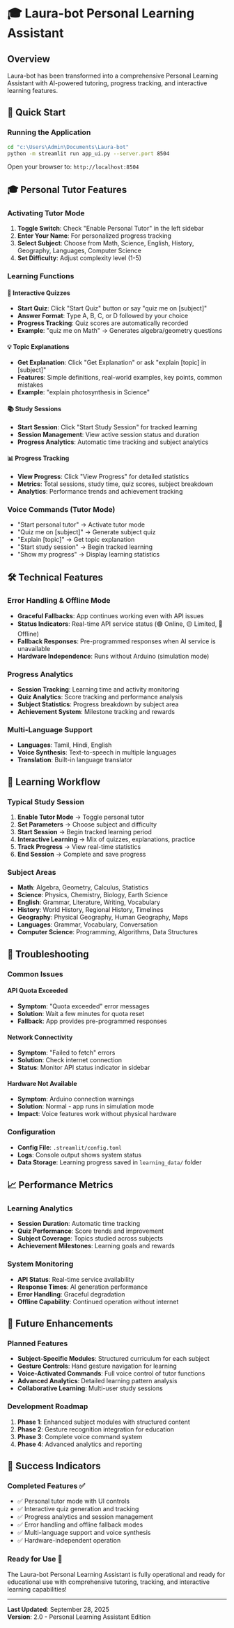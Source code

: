 # 🎓 Laura-bot Personal Learning Assistant

## Overview
Laura-bot has been transformed into a comprehensive Personal Learning Assistant with AI-powered tutoring, progress tracking, and interactive learning features.

## 🚀 Quick Start

### Running the Application
```bash
cd "c:\Users\Admin\Documents\Laura-bot"
python -m streamlit run app_ui.py --server.port 8504
```

Open your browser to: `http://localhost:8504`

## 🎓 Personal Tutor Features

### Activating Tutor Mode
1. **Toggle Switch**: Check "Enable Personal Tutor" in the left sidebar
2. **Enter Your Name**: For personalized progress tracking
3. **Select Subject**: Choose from Math, Science, English, History, Geography, Languages, Computer Science
4. **Set Difficulty**: Adjust complexity level (1-5)

### Learning Functions

#### 📝 **Interactive Quizzes**
- **Start Quiz**: Click "Start Quiz" button or say "quiz me on [subject]"
- **Answer Format**: Type A, B, C, or D followed by your choice
- **Progress Tracking**: Quiz scores are automatically recorded
- **Example**: "quiz me on Math" → Generates algebra/geometry questions

#### 💡 **Topic Explanations**
- **Get Explanation**: Click "Get Explanation" or ask "explain [topic] in [subject]"
- **Features**: Simple definitions, real-world examples, key points, common mistakes
- **Example**: "explain photosynthesis in Science"

#### 📚 **Study Sessions**
- **Start Session**: Click "Start Study Session" for tracked learning
- **Session Management**: View active session status and duration
- **Progress Analytics**: Automatic time tracking and subject analytics

#### 📊 **Progress Tracking**
- **View Progress**: Click "View Progress" for detailed statistics
- **Metrics**: Total sessions, study time, quiz scores, subject breakdown
- **Analytics**: Performance trends and achievement tracking

### Voice Commands (Tutor Mode)
- "Start personal tutor" → Activate tutor mode
- "Quiz me on [subject]" → Generate subject quiz
- "Explain [topic]" → Get topic explanation
- "Start study session" → Begin tracked learning
- "Show my progress" → Display learning statistics

## 🛠️ Technical Features

### Error Handling & Offline Mode
- **Graceful Fallbacks**: App continues working even with API issues
- **Status Indicators**: Real-time API service status (🟢 Online, 🟡 Limited, 🔴 Offline)
- **Fallback Responses**: Pre-programmed responses when AI service is unavailable
- **Hardware Independence**: Runs without Arduino (simulation mode)

### Progress Analytics
- **Session Tracking**: Learning time and activity monitoring
- **Quiz Analytics**: Score tracking and performance analysis
- **Subject Statistics**: Progress breakdown by subject area
- **Achievement System**: Milestone tracking and rewards

### Multi-Language Support
- **Languages**: Tamil, Hindi, English
- **Voice Synthesis**: Text-to-speech in multiple languages
- **Translation**: Built-in language translator

## 🎯 Learning Workflow

### Typical Study Session
1. **Enable Tutor Mode** → Toggle personal tutor
2. **Set Parameters** → Choose subject and difficulty
3. **Start Session** → Begin tracked learning period
4. **Interactive Learning** → Mix of quizzes, explanations, practice
5. **Track Progress** → View real-time statistics
6. **End Session** → Complete and save progress

### Subject Areas
- **Math**: Algebra, Geometry, Calculus, Statistics
- **Science**: Physics, Chemistry, Biology, Earth Science
- **English**: Grammar, Literature, Writing, Vocabulary
- **History**: World History, Regional History, Timelines
- **Geography**: Physical Geography, Human Geography, Maps
- **Languages**: Grammar, Vocabulary, Conversation
- **Computer Science**: Programming, Algorithms, Data Structures

## 🔧 Troubleshooting

### Common Issues

#### API Quota Exceeded
- **Symptom**: "Quota exceeded" error messages
- **Solution**: Wait a few minutes for quota reset
- **Fallback**: App provides pre-programmed responses

#### Network Connectivity
- **Symptom**: "Failed to fetch" errors
- **Solution**: Check internet connection
- **Status**: Monitor API status indicator in sidebar

#### Hardware Not Available
- **Symptom**: Arduino connection warnings
- **Solution**: Normal - app runs in simulation mode
- **Impact**: Voice features work without physical hardware

### Configuration
- **Config File**: `.streamlit/config.toml`
- **Logs**: Console output shows system status
- **Data Storage**: Learning progress saved in `learning_data/` folder

## 📈 Performance Metrics

### Learning Analytics
- **Session Duration**: Automatic time tracking
- **Quiz Performance**: Score trends and improvement
- **Subject Coverage**: Topics studied across subjects
- **Achievement Milestones**: Learning goals and rewards

### System Monitoring
- **API Status**: Real-time service availability
- **Response Times**: AI generation performance
- **Error Handling**: Graceful degradation
- **Offline Capability**: Continued operation without internet

## 🔮 Future Enhancements

### Planned Features
- **Subject-Specific Modules**: Structured curriculum for each subject
- **Gesture Controls**: Hand gesture navigation for learning
- **Voice-Activated Commands**: Full voice control of tutor functions
- **Advanced Analytics**: Detailed learning pattern analysis
- **Collaborative Learning**: Multi-user study sessions

### Development Roadmap
1. **Phase 1**: Enhanced subject modules with structured content
2. **Phase 2**: Gesture recognition integration for education
3. **Phase 3**: Complete voice command system
4. **Phase 4**: Advanced analytics and reporting

## 🎉 Success Indicators

### Completed Features ✅
- ✅ Personal tutor mode with UI controls
- ✅ Interactive quiz generation and tracking
- ✅ Progress analytics and session management  
- ✅ Error handling and offline fallback modes
- ✅ Multi-language support and voice synthesis
- ✅ Hardware-independent operation

### Ready for Use 🚀
The Laura-bot Personal Learning Assistant is fully operational and ready for educational use with comprehensive tutoring, tracking, and interactive learning capabilities!

---

**Last Updated**: September 28, 2025  
**Version**: 2.0 - Personal Learning Assistant Edition